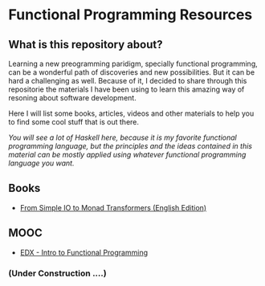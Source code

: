 # Functional Programming Resources


## What is this repository about?

Learning a new preogramming paridigm, specially functional programming, can be a wonderful path of discoveries and new possibilities. But it can be hard a challenging as well. Because of it, I decided to share through this repositorie the materials I have been using to learn this amazing way of resoning about software development.

Here I will list some books, articles, videos and other materials to help you to find some cool stuff that is out there.

*You will see a lot of Haskell here, because it is my favorite functional programming language, but the principles and the ideas contained in this material can be mostly applied using whatever functional programming language you want.*


## Books

- [From Simple IO to Monad Transformers (English Edition)](https://www.amazon.com.br/Simple-IO-Monad-Transformers-English-ebook/dp/B00KN6XZ1M)


## MOOC

- [EDX - Intro to Functional Programming](edx.org/course/introduction-to-functional-programming)




### (Under Construction ....)
